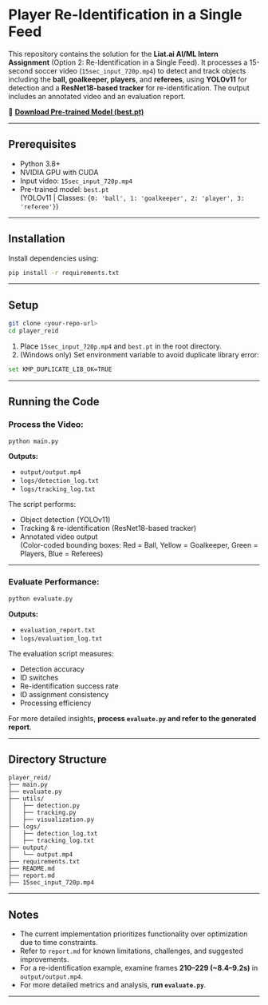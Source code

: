 # Player Re-Identification in a Single Feed

This repository contains the solution for the **Liat.ai AI/ML Intern Assignment** (Option 2: Re-Identification in a Single Feed). It processes a 15-second soccer video (`15sec_input_720p.mp4`) to detect and track objects including the **ball, goalkeeper, players**, and **referees**, using **YOLOv11** for detection and a **ResNet18-based tracker** for re-identification. The output includes an annotated video and an evaluation report.

🔗 **[Download Pre-trained Model (best.pt)](https://drive.google.com/file/d/1-5fOSHOSB9UXyP_enOoZNAMScrePVcMD/view)**

---

## Prerequisites

- Python 3.8+
- NVIDIA GPU with CUDA 
- Input video: `15sec_input_720p.mp4`
- Pre-trained model: `best.pt`  
  (YOLOv11 | Classes: `{0: 'ball', 1: 'goalkeeper', 2: 'player', 3: 'referee'}`)

---

## Installation

Install dependencies using:

```bash
pip install -r requirements.txt
```

---

## Setup

```bash
git clone <your-repo-url>
cd player_reid
```

1. Place `15sec_input_720p.mp4` and `best.pt` in the root directory.
2. (Windows only) Set environment variable to avoid duplicate library error:
```bash
set KMP_DUPLICATE_LIB_OK=TRUE
```

---

## Running the Code

### Process the Video:
```bash
python main.py
```

**Outputs:**
- `output/output.mp4`
- `logs/detection_log.txt`
- `logs/tracking_log.txt`

The script performs:
- Object detection (YOLOv11)
- Tracking & re-identification (ResNet18-based tracker)
- Annotated video output  
  (Color-coded bounding boxes: Red = Ball, Yellow = Goalkeeper, Green = Players, Blue = Referees)

---

### Evaluate Performance:
```bash
python evaluate.py
```

**Outputs:**
- `evaluation_report.txt`
- `logs/evaluation_log.txt`

The evaluation script measures:
- Detection accuracy  
- ID switches  
- Re-identification success rate  
- ID assignment consistency  
- Processing efficiency  

For more detailed insights, **process `evaluate.py` and refer to the generated report**.

---

## Directory Structure

```
player_reid/
├── main.py
├── evaluate.py
├── utils/
│   ├── detection.py
│   ├── tracking.py
│   ├── visualization.py
├── logs/
│   ├── detection_log.txt
│   ├── tracking_log.txt
├── output/
│   └── output.mp4
├── requirements.txt
├── README.md
├── report.md
├── 15sec_input_720p.mp4
```

---

## Notes

- The current implementation prioritizes functionality over optimization due to time constraints.
- Refer to `report.md` for known limitations, challenges, and suggested improvements.
- For a re-identification example, examine frames **210–229 (~8.4–9.2s)** in `output/output.mp4`.
- For more detailed metrics and analysis, **run `evaluate.py`**.

---


